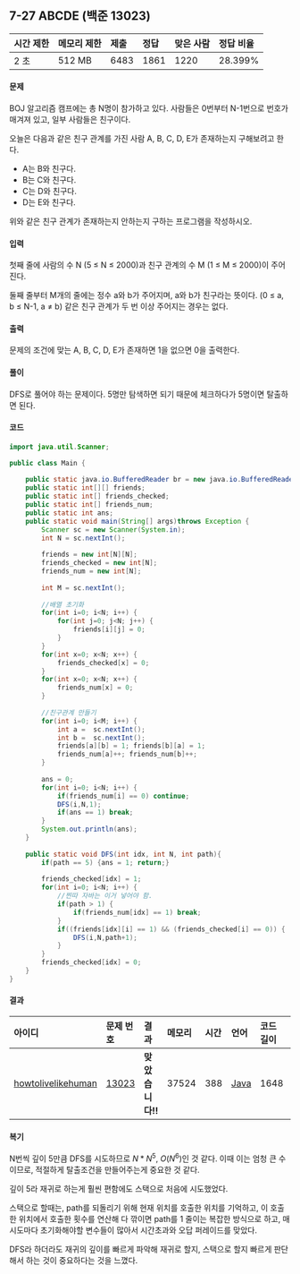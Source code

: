 ## 7-27 ABCDE (백준 13023)

| 시간 제한 | 메모리 제한 | 제출 | 정답 | 맞은 사람 | 정답 비율 |
| :-------- | :---------- | :--- | :--- | :-------- | :-------- |
| 2 초      | 512 MB      | 6483 | 1861 | 1220      | 28.399%   |

#### 문제

BOJ 알고리즘 캠프에는 총 N명이 참가하고 있다. 사람들은 0번부터 N-1번으로 번호가 매겨져 있고, 일부 사람들은 친구이다.

오늘은 다음과 같은 친구 관계를 가진 사람 A, B, C, D, E가 존재하는지 구해보려고 한다.

- A는 B와 친구다.
- B는 C와 친구다.
- C는 D와 친구다.
- D는 E와 친구다.

위와 같은 친구 관계가 존재하는지 안하는지 구하는 프로그램을 작성하시오.

#### 입력

첫째 줄에 사람의 수 N (5 ≤ N ≤ 2000)과 친구 관계의 수 M (1 ≤ M ≤ 2000)이 주어진다.

둘째 줄부터 M개의 줄에는 정수 a와 b가 주어지며, a와 b가 친구라는 뜻이다. (0 ≤ a, b ≤ N-1, a ≠ b) 같은 친구 관계가 두 번 이상 주어지는 경우는 없다.

#### 출력

문제의 조건에 맞는 A, B, C, D, E가 존재하면 1을 없으면 0을 출력한다.

#### 풀이

DFS로 풀어야 하는 문제이다. 5명만 탐색하면 되기 때문에 체크하다가 5명이면 탈출하면 된다.



#### 코드

````java
import java.util.Scanner;

public class Main {
	
    public static java.io.BufferedReader br = new java.io.BufferedReader(new java.io.InputStreamReader(System.in));
    public static int[][] friends;
    public static int[] friends_checked;
    public static int[] friends_num;
    public static int ans;
    public static void main(String[] args)throws Exception {
    	Scanner sc = new Scanner(System.in);
    	int N = sc.nextInt();
    	
    	friends = new int[N][N];
    	friends_checked = new int[N];
    	friends_num = new int[N];
    	
    	int M = sc.nextInt();
    	
    	//배열 초기화
    	for(int i=0; i<N; i++) {
    		for(int j=0; j<N; j++) {
    			friends[i][j] = 0;
    		}
    	}
    	for(int x=0; x<N; x++) {
    		friends_checked[x] = 0;
    	}
    	for(int x=0; x<N; x++) {
    		friends_num[x] = 0;
    	}
    	
    	//친구관계 만들기
    	for(int i=0; i<M; i++) {
    		int a =  sc.nextInt();
    		int b =  sc.nextInt();
    		friends[a][b] = 1; friends[b][a] = 1;
    		friends_num[a]++; friends_num[b]++;
    	}
        
    	ans = 0;
    	for(int i=0; i<N; i++) {
    		if(friends_num[i] == 0) continue;
    		DFS(i,N,1);
    		if(ans == 1) break;
    	}
    	System.out.println(ans);
    }
    
    public static void DFS(int idx, int N, int path){
    	if(path == 5) {ans = 1; return;}
    	
    	friends_checked[idx] = 1;
    	for(int i=0; i<N; i++) {
            //찐따 자바는 이거 넣어야 함.
    		if(path > 1) {
    			if(friends_num[idx] == 1) break;
    		}
    		if((friends[idx][i] == 1) && (friends_checked[i] == 0)) {
    			DFS(i,N,path+1);
    		}
    	}
    	friends_checked[idx] = 0;
    }
}
````

#### 결과

| 아이디                                                       | 문제 번호                                      | 결과             | 메모리 | 시간 | 언어                                            | 코드 길이 |    제출한 시간    |
| :----------------------------------------------------------- | :--------------------------------------------- | :--------------- | :----- | :--- | :---------------------------------------------- | :-------- | :---------------: |
| [howtolivelikehuman](https://www.acmicpc.net/user/howtolivelikehuman) | [13023](https://www.acmicpc.net/problem/13023) | **맞았습니다!!** | 37524  | 388  | [Java](https://www.acmicpc.net/source/19153791) | 1648      | 20.05.05/02:58:04 |

#### 복기

N번씩 깊이 5만큼 DFS를 시도하므로 $N*N^5$, $O(N^6)$인 것 같다.  이때 이는 엄청 큰 수이므로, 적절하게 탈출조건을 만들어주는게 중요한 것 같다.

깊이 5라 재귀로 하는게 훨씬 편함에도 스택으로 처음에 시도했었다.

스택으로 할때는, path를 되돌리기 위해 현재 위치를 호출한 위치를 기억하고, 이 호출한 위치에서 호출한 횟수를 연산해 다 깎이면 path를 1 줄이는 복잡한 방식으로 하고, 매 시도마다 초기화해야할 변수들이 많아서 시간초과와 오답 퍼레이드를 맞았다.

DFS라 하더라도 재귀의 깊이를 빠르게 파악해 재귀로 할지, 스택으로 할지 빠르게 판단해서 하는 것이 중요하다는 것을 느꼈다.